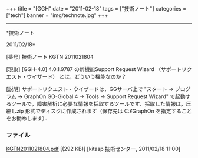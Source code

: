 ﻿+++
title = "[GGH"
date = "2011-02-18"
tags = ["技術ノート"]
categories = ["tech"]
banner = "img/technote.jpg"
+++

-----------------------------------------------------------------------------------------------------------------------------

*技術ノート

2011/02/18*


[番号]
技術ノート KGTN 2011021804

[現象]
[GGH-4.0] 4.0.1.9787 の新機能Support Request Wizard
（サポートリクエスト・ウイザード） とは，どういう機能なのか？

[説明]
サポートリクエスト・ウイザードは，GGサーバ上で "スタート → プログラム →
GraphOn GO-Global 4 → Tools -> Support Request Wizard"
で起動するツールで，障害解析に必要な情報を採取するツールです．採取した情報は，圧縮しzip
形式でディスクに作成されます（保存先は C:¥GraphOn
を指定することをお勧めします）．


### ファイル

 
 


[KGTN2011021804.pdf](http://techreport.kitasp.net/attachments/download/490/KGTN2011021804.pdf)
 [(292 KB)] [kitasp 技術センター, 2011/02/18
11:00]


 


 

